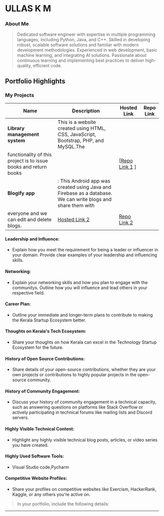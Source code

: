 # ULLAS K M

### About Me

> Dedicated software engineer with expertise in multiple programming languages, including Python, Java, and C++. Skilled in
developing robust, scalable software solutions and familiar with modern development methodologies. Experienced in web
development, basic machine learning, and integrating AI solutions. Passionate about continuous learning and implementing
best practices to deliver high-quality, efficient code.



## Portfolio Highlights

### My Projects

| Name                | Description                                                               | Hosted Link                              | Repo Link                                                      |
|---------------------|---------------------------------------------------------------------------|------------------------------------------|----------------------------------------------------------------|
| **Library management system**  | This is a website created using HTML, CSS, JavaScript, Bootstrap, PHP, and MySQL.The
functionality of this project is to issue books and return books                                             |     | [[Repo Link 1](https://github.com/ullaskm001/libmns)  ]           |
| **Blogify app**  | : This Android app was created using Java and Firebase as a database. We can write blogs and share them with
everyone and we can edit and delete blogs.                                             | [Hosted Link 2](https://example.com)    | [Repo Link 2](https://github.com/username/project2)             |

#### Leadership and Influence:

- Explain how you meet the requirement for being a leader or influencer in your domain. Provide clear examples of your leadership and influencing skills.

#### Networking:

- Explain your networking skills and how you plan to engage with the communitys. Outline how you will influence and lead others in your respective field.

#### Career Plan:

- Outline your immediate and longer-term plans to contribute to making the Kerala Startup Ecosystem better.

#### Thoughts on Kerala's Tech Ecosystem:

- Share your thoughts on how Kerala can excel in the Technology Startup Ecosystem for the future.

#### History of Open Source Contributions:

- Share details of your open-source contributions, whether they are your own projects or contributions to highly popular projects in the open-source community.

#### History of Community Engagement:

-  Discuss your history of community engagement in a technical capacity, such as answering questions on platforms like Stack Overflow or actively participating in technical forums like mailing lists and Discord servers.

#### Highly Visible Technical Content:

- Highlight any highly visible technical blog posts, articles, or video series you have created.

#### Highly Used Software Tools:

- Visual Studio code,Pycharm

#### Competitive Website Profiles:

- Share your profiles on competitive websites like Exercism, HackerRank, Kaggle, or any others you're active on.



> In your portfolio, include the following details:
>> 

---
